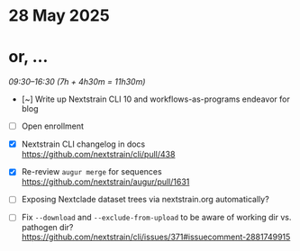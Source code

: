 # 28 May 2025
# or, …

_09:30–16:30 (7h + 4h30m = 11h30m)_  

- [~] Write up Nextstrain CLI 10 and workflows-as-programs endeavor for blog
- [ ] Open enrollment
- [x] Nextstrain CLI changelog in docs
      <https://github.com/nextstrain/cli/pull/438>
- [x] Re-review `augur merge` for sequences
      <https://github.com/nextstrain/augur/pull/1631>

- [ ] Exposing Nextclade dataset trees via nextstrain.org automatically?

- [ ] Fix `--download` and `--exclude-from-upload` to be aware of working dir vs. pathogen dir?
      <https://github.com/nextstrain/cli/issues/371#issuecomment-2881749915>
